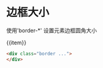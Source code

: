 # 边框大小

使用'border-*' 设置元素边框圆角大小

  <Example>
   <div class="flex flex-wrap gap-3 mt-1">
     <div :key="item" v-for ="item in arrayRadius" class="w-12 h-16 mt-4" >
       <div :class="item"  class="border border-primary w-12 h-12" ></div>
       <div class="text-center h-4">
         <div>{{item}}</div>
       </div>
     </div>
   </div>
 </Example>

```html
<div class="border ...">
</div>
```

<script setup>
 const arrayRadius =  [
   'border',
   'border-2',
   'border-4',
   'border-0',
   'border-t-0',
   'border-r-0',
   'border-b-0',
   'border-l-0',
 ]
</script>
